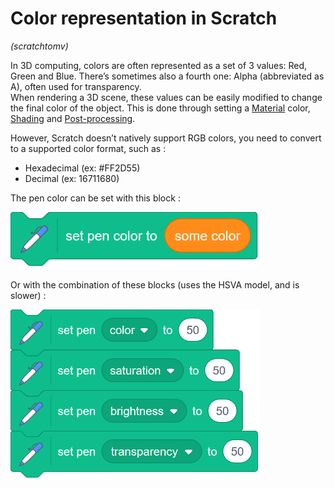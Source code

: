 # Color representation in Scratch
*(scratchtomv)*  

In 3D computing, colors are often represented as a set of 3 values: Red, Green and Blue. There’s sometimes also a fourth one: Alpha (abbreviated as A), often used for transparency.  
When rendering a 3D scene, these values can be easily modified to change the final color of the object. This is done through setting a [Material](../shading/shading.md#material) color, [Shading](../shading/shading.md) and [Post-processing](./post-processing.md).

However, Scratch doesn’t natively support RGB colors, you need to convert to a supported color format, such as : 

* Hexadecimal (ex: \#FF2D55)  
* Decimal (ex: 16711680\)

The pen color can be set with this block :   

<img src="../images/image96.png" width="400">

Or with the combination of these blocks (uses the HSVA model, and is slower) :   

<img src="../images/image6.png" width="400">